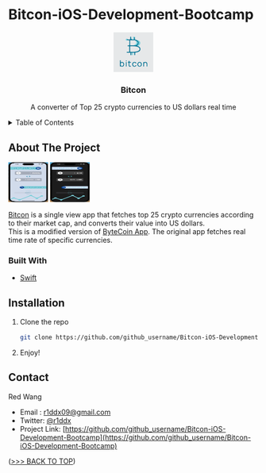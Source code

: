 # Bitcon-iOS-Development-Bootcamp

<!--
*** Hello! I am currently practicing building iOS Apps.
*** This is my own modified version of ByteCoin from Angela Yu - The Complete iOS Development Bootcamp
-->


<!-- PROJECT LOGO -->
<div align="center">
  <a href="https://github.com/r1ddx2/Bitcon-iOS-Development-Bootcamp">
    <img src="bitconLogo.png" alt="Logo" width="80" height="80">
  </a>

<h3 align="center">Bitcon</h3>

  <p align="center">
    A converter of Top 25 crypto currencies to US dollars real time
  </p>
</div>



<!-- TABLE OF CONTENTS -->
<details>
  <summary>Table of Contents</summary>
  <ol>
    <li>
      <a href="#about-the-project">About The Project</a>
      <ul>
        <li><a href="#built-with">Built With</a></li>
      </ul>
    </li>
    <li><a href="#installation">Installation</a></li>
    <li><a href="#contact">Contact</a></li>
  </ol>
</details>



<!-- ABOUT THE PROJECT -->
## About The Project
<div align="center" style="display: inline-block;">
    <img src="bitconDemoLight.png" alt="Logo" width="80" height="80">
    <img src="bitconDemoDark.png" alt="Logo" width="80" height="80">

</div>

                                                              
                                                                                                                  
  </br>
  
  [Bitcon](https://github.com/r1ddx2/Bitcon-iOS-Development-Bootcamp) is a single view app that fetches top 25 crypto currencies according to their market cap, and converts their value into US dollars. <br>
  This is a modified version of [ByteCoin App](https://github.com/appbrewery/ByteCoin-iOS13-Completed). The original app fetches real time rate of specific currencies. 
  

### Built With

* [Swift](https://developer.apple.com/swift/)



## Installation

1. Clone the repo
   ```sh
   git clone https://github.com/github_username/Bitcon-iOS-Development-Bootcamp.git
   ```
2. Enjoy!

<!-- CONTACT -->
## Contact

Red Wang 
- Email : r1ddx09@gmail.com
- Twitter: [@r1ddx](https://twitter.com/r1ddx) 
- Project Link: [https://github.com/github_username/Bitcon-iOS-Development-Bootcamp](https://github.com/github_username/Bitcon-iOS-Development-Bootcamp)

<p align="left">(<a href="#readme-top">>>> BACK TO TOP</a>)</p>
